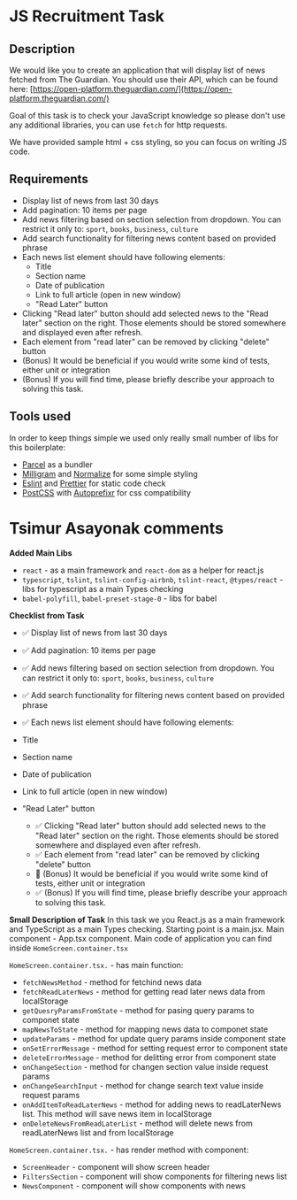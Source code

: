 # JS Recruitment Task

## Description

We would like you to create an application that will display list of news fetched from The Guardian. You should use their API, which can be found here: [https://open-platform.theguardian.com/](https://open-platform.theguardian.com/)

Goal of this task is to check your JavaScript knowledge so please don't use any additional libraries, you can use `fetch` for http requests.

We have provided sample html + css styling, so you can focus on writing JS code.

## Requirements

- Display list of news from last 30 days
- Add pagination: 10 items per page
- Add news filtering based on section selection from dropdown. You can restrict it only to: `sport`, `books`, `business`, `culture`
- Add search functionality for filtering news content based on provided phrase
- Each news list element should have following elements:
  - Title
  - Section name
  - Date of publication
  - Link to full article (open in new window)
  - "Read Later" button
- Clicking "Read later" button should add selected news to the "Read later" section on the right. Those elements should be stored somewhere and displayed even after refresh.
- Each element from "read later" can be removed by clicking "delete" button
- (Bonus) It would be beneficial if you would write some kind of tests, either unit or integration
- (Bonus) If you will find time, please briefly describe your approach to solving this task.

## Tools used

In order to keep things simple we used only really small number of libs for this boilerplate:

- [Parcel](https://en.parceljs.org) as a bundler
- [Milligram](https://milligram.io/) and [Normalize](https://necolas.github.io/normalize.css/) for some simple styling
- [Eslint](https://eslint.org/) and [Prettier](https://prettier.io/) for static code check
- [PostCSS](https://postcss.org/) with [Autoprefixr](https://autoprefixer.github.io/) for css compatibility

# Tsimur Asayonak comments

**Added Main Libs**

- `react` - as a main framework and `react-dom` as a helper for react.js
- `typescript`, `tslint`, `tslint-config-airbnb`, `tslint-react`, `@types/react` - libs for typescript as a main Types checking
- `babel-polyfill`, `babel-preset-stage-0` - libs for babel

**Checklist from Task**

- ✅ Display list of news from last 30 days
- ✅ Add pagination: 10 items per page
- ✅ Add news filtering based on section selection from dropdown. You can restrict it only to: `sport`, `books`, `business`, `culture`
- ✅ Add search functionality for filtering news content based on provided phrase
- ✅ Each news list element should have following elements:

- Title
- Section name
- Date of publication
- Link to full article (open in new window)
- "Read Later" button
  - ✅ Clicking "Read later" button should add selected news to the "Read later" section on the right. Those elements should be stored somewhere and displayed even after refresh.
  - ✅ Each element from "read later" can be removed by clicking "delete" button
  - 🚫 (Bonus) It would be beneficial if you would write some kind of tests, either unit or integration
  - ✅ (Bonus) If you will find time, please briefly describe your approach to solving this task.

**Small Description of Task**
In this task we you React.js as a main framework and TypeScript as a main Types checking. Starting point is a main.jsx. Main component - App.tsx component.
Main code of application you can find inside `HomeScreen.container.tsx`

`HomeScreen.container.tsx.` - has main function:

- `fetchNewsMethod` - method for fetchind news data
- `fetchReadLaterNews` - method for getting read later news data from localStorage
- `getQuesryParamsFromState` - method for pasing query params to componet state
- `mapNewsToState` - method for mapping news data to componet state
- `updateParams` - method for update query params inside component state
- `onSetErrorMessage` - method for setting request error to component state
- `deleteErrorMessage` - method for delitting error from component state
- `onChangeSection` - method for changen section value inside request params
- `onChangeSearchInput` - method for change search text value inside request params
- `onAddItemToReadLaterNews` - method for adding news to readLaterNews list. This method will save news item in localStorage
- `onDeleteNewsFromReadLaterList` - method will delete news from readLaterNews list and from localStorage

`HomeScreen.container.tsx.` - has render method with component:

- `ScreenHeader` - component will show screen header
- `FiltersSection` - component will show components for filtering news list
- `NewsComponent` - component will show components with news
